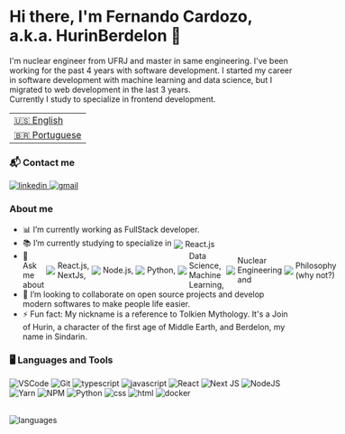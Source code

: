 <h1> Hi there, I'm Fernando Cardozo, a.k.a. HurinBerdelon 🚀</h1>

<p>
    I'm nuclear engineer from UFRJ and master in same engineering. I've been working for the past 4 years with software development. I started my career in software development with machine learning and data science, but I migrated to web development in the last 3 years.<br>
    Currently I study to specialize in frontend development.
</p>

<table>
    <tr>
      <td>
        <a href="README.md" disabled>🇺🇸 English</a>
      </td>
    </tr>
    <tr>
      <td>
        <a href="readme_pt-br.md">🇧🇷 Portuguese</a>
      </td>
    </tr>
  </table>

<h3> 📬 Contact me</h3>

<a href="https://www.linkedin.com/in/fernando-henrique-p-cardozo-17ab84a3/" target='_blank'>
    <img 
      src="https://img.shields.io/badge/Linkedin-0077B5?style=for-the-badge&amp;logo=LinkedIn&amp;logoColor=white" 
      alt="linkedin">
</a>

<a href="mailto:fernando_cardozo@poli.ufrj.br" target='_blank'>
    <img 
      src="https://img.shields.io/badge/Gmail-D14836?style=for-the-badge&amp;logo=Gmail&amp;logoColor=white" alt="gmail">
</a>


<h3> About me</h3>

<ul>
    <li> 📊 I’m currently working as FullStack developer. </li>
    <li> 
        <div
        style=
        "display: flex;
        align-items: center;
        gap: 4px"
        >
            📚 I’m currently studying to specialize in <img src="https://img.icons8.com/ultraviolet/16/000000/react--v2.png"/> React.js 
        </div>
    </li>
    <li>
        <div 
        style=
        "display: flex;
        align-items: center;
        gap: 4px">
            💬 Ask me about <img src="https://img.icons8.com/ultraviolet/16/000000/react--v2.png"/> React.js, NextJs, <img src="https://img.icons8.com/fluency/16/000000/node-js.png"/> Node.js, <img src="https://img.icons8.com/color/16/000000/python--v1.png"/> Python, 
            <img src="https://img.icons8.com/ios-filled/16/000000/big-data.png"/> Data Science, Machine Learning, <img src="https://img.icons8.com/fluency/16/000000/nuclear.png"/> Nuclear Engineering and <img src="https://img.icons8.com/external-bearicons-detailed-outline-bearicons/16/000000/external-question-frequently-asked-questions-faq-bearicons-detailed-outline-bearicons-5.png"/> Philosophy (why not?)
        </div>
    </li>
    <li> 👯 I’m looking to collaborate on open source projects and develop modern softwares to make people life easier. </li>
    <li>
        ⚡ Fun fact: My nickname is a reference to Tolkien Mythology. It's a Join of Hurin, a character of the first age of Middle Earth, and Berdelon, my name in Sindarin.
    </li>
</ul>

<h3> 🖥 Languages and Tools </h3>

<img src="https://img.shields.io/badge/VS_Code-0078D4?style=for-the-badge&logo=visual%20studio%20code&logoColor=white"
    alt="VSCode" />
<img src="https://img.shields.io/badge/Git-00732A.svg?style=for-the-badge&logo=git&logoColor=white" alt="Git" />
<img src="https://img.shields.io/badge/TypeScript-007ACC?style=for-the-badge&logo=typescript&logoColor=white"
    alt="typescript">
<img src="https://img.shields.io/badge/JavaScript-FFE400?style=for-the-badge&amp;logo=javascript&amp;logoColor=black"
    alt="javascript">
![React](https://img.shields.io/badge/react-%2320232a.svg?style=for-the-badge&logo=react&logoColor=%2361DAFB)
![Next JS](https://img.shields.io/badge/Next-black?style=for-the-badge&logo=next.js&logoColor=white)
<img src="https://img.shields.io/badge/Node.js-339933?style=for-the-badge&logo=nodedotjs&logoColor=white"
    alt="NodeJS" />
<img src="https://img.shields.io/badge/Yarn-2C8EBB?style=for-the-badge&logo=yarn&logoColor=white" alt="Yarn" />
<img src="https://img.shields.io/badge/NPM-CB3837.svg?style=for-the-badge&logo=npm&logoColor=white" alt="NPM" />
<img src="https://img.shields.io/badge/Python-141CF5?style=for-the-badge&logo=python&logoColor=white" alt="Python" />
<img src="https://img.shields.io/badge/CSS3-1572B6?style=for-the-badge&amp;logo=css3&amp;logoColor=white" alt="css">
<img src="https://img.shields.io/badge/HTML5-E34F26?style=for-the-badge&amp;logo=html5&amp;logoColor=white" alt="html">
<img src="https://img.shields.io/badge/Docker-2CA5E0?style=for-the-badge&logo=docker&logoColor=white" alt="docker">

<br>
<img src="https://github-readme-stats.vercel.app/api/top-langs?username=hurinberdelon&layout=compact&theme=dracula&langs_count=8"
    alt='languages'></img>
